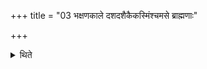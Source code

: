 +++
title = "03 भक्षणकाले दशदशैकैकस्मिंश्चमसे ब्राह्मणाः"

+++

<details><summary>थिते</summary>

भक्षणकाले दशदशैकैकस्मिंश्चमसे ब्राह्मणाः सोमपाः सोमं भक्षयन्त्या दशमात्पुरुषादविच्छिन्नसोमपीथाः ३
</details>
